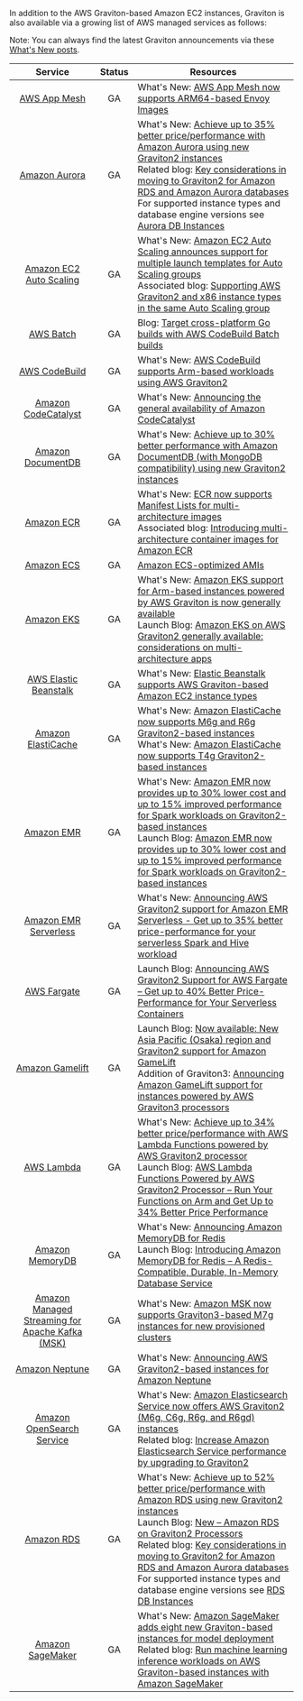 In addition to the AWS Graviton-based Amazon EC2 instances, Graviton is also available via a growing list of AWS managed services as follows:

Note: You can always find the latest Graviton announcements via these [What's New posts](https://aws.amazon.com/new/?whats-new-content-all.sort-by=item.additionalFields.postDateTime&whats-new-content-all.sort-order=desc&whats-new-content-all.q=Graviton&whats-new-content-all.q_operator=AND#What.27s_New_Feed).

Service | Status | Resources |
 :-: | :-: | --- |
[AWS App Mesh](https://aws.amazon.com/app-mesh/) | GA | What's New: [AWS App Mesh now supports ARM64-based Envoy Images](https://aws.amazon.com/about-aws/whats-new/2021/11/aws-app-mesh-arm64-envoy-images/) |
[Amazon Aurora](https://aws.amazon.com/rds/aurora/) | GA | What's New: [Achieve up to 35% better price/performance with Amazon Aurora using new Graviton2 instances](https://aws.amazon.com/about-aws/whats-new/2021/03/achieve-up-to-35-percent-better-price-performance-with-amazon-aurora-using-new-graviton2-instances/)<br>Related blog: [Key considerations in moving to Graviton2 for Amazon RDS and Amazon Aurora databases](https://aws.amazon.com/blogs/database/key-considerations-in-moving-to-graviton2-for-amazon-rds-and-amazon-aurora-databases/)<br>For supported instance types and database engine versions see [Aurora DB Instances](https://docs.aws.amazon.com/AmazonRDS/latest/AuroraUserGuide/Concepts.DBInstanceClass.html) |
[Amazon EC2 Auto Scaling](https://aws.amazon.com/ec2/autoscaling/) | GA | What's New: [Amazon EC2 Auto Scaling announces support for multiple launch templates for Auto Scaling groups](https://aws.amazon.com/about-aws/whats-new/2020/11/amazon-ec2-auto-scaling-announces-support-for-multiple-launch-templates-for-auto-scaling-groups/)<br>Associated blog: [Supporting AWS Graviton2 and x86 instance types in the same Auto Scaling group](https://aws.amazon.com/blogs/compute/supporting-aws-graviton2-and-x86-instance-types-in-the-same-auto-scaling-group/)
[AWS Batch](https://aws.amazon.com/batch/) | GA | Blog: [Target cross-platform Go builds with AWS CodeBuild Batch builds](https://aws.amazon.com/blogs/devops/target-cross-platform-go-builds-with-aws-codebuild-batch-builds/) |
[AWS CodeBuild](https://aws.amazon.com/codebuild/) | GA | What's New: [AWS CodeBuild supports Arm-based workloads using AWS Graviton2](https://aws.amazon.com/about-aws/whats-new/2021/02/aws-codebuild-supports-arm-based-workloads-using-aws-graviton2/) |
[Amazon CodeCatalyst](https://codecatalyst.aws/) | GA | What's New: [Announcing the general availability of Amazon CodeCatalyst](https://aws.amazon.com/about-aws/whats-new/2023/04/general-availability-amazon-codecatalyst/) |
[Amazon DocumentDB](https://aws.amazon.com/documentdb/) | GA | What's New: [Achieve up to 30% better performance with Amazon DocumentDB (with MongoDB compatibility) using new Graviton2 instances](https://aws.amazon.com/about-aws/whats-new/2021/11/better-performance-amazon-documentdb-mongodb-graviton2-instances/) |
[Amazon ECR](https://aws.amazon.com/ecr/) | GA | What's New: [ECR now supports Manifest Lists for multi-architecture images](https://aws.amazon.com/about-aws/whats-new/2020/05/ecr-now-supports-manifest-lists-for-multi-architecture-images/)<br>Associated blog: [Introducing multi-architecture container images for Amazon ECR](https://aws.amazon.com/blogs/containers/introducing-multi-architecture-container-images-for-amazon-ecr/) |
[Amazon ECS](https://aws.amazon.com/ecs/) | GA | [Amazon ECS-optimized AMIs](https://docs.aws.amazon.com/AmazonECS/latest/developerguide/ecs-optimized_AMI.html) |
[Amazon EKS](https://aws.amazon.com/eks/) | GA | What's New: [Amazon EKS support for Arm-based instances powered by AWS Graviton is now generally available](https://aws.amazon.com/about-aws/whats-new/2020/08/amazon-eks-support-for-arm-based-instances-powered-by-aws-graviton-now-generally-available/)<br>Launch Blog: [Amazon EKS on AWS Graviton2 generally available: considerations on multi-architecture apps](https://aws.amazon.com/blogs/containers/eks-on-graviton-generally-available/) |
[AWS Elastic Beanstalk](https://aws.amazon.com/elasticbeanstalk/) | GA | What's New: [Elastic Beanstalk supports AWS Graviton-based Amazon EC2 instance types](https://aws.amazon.com/about-aws/whats-new/2021/11/elastic-beanstalk-aws-graviton-ec2/) |
[Amazon ElastiCache](https://aws.amazon.com/elasticache/) | GA | What's New: [Amazon ElastiCache now supports M6g and R6g Graviton2-based instances](https://aws.amazon.com/about-aws/whats-new/2020/10/amazon-elasticache-now-supports-m6g-and-r6g-graviton2-based-instances/)<br> What's New: [Amazon ElastiCache now supports T4g Graviton2-based instances](https://aws.amazon.com/about-aws/whats-new/2021/11/amazon-elasticache-supports-t4g-graviton2-based-instances/) |
[Amazon EMR](https://aws.amazon.com/emr/) | GA | What's New: [Amazon EMR now provides up to 30% lower cost and up to 15% improved performance for Spark workloads on Graviton2-based instances](https://aws.amazon.com/about-aws/whats-new/2020/12/amazon-emr-now-provides-up-to-30-lower-cost-and-up-to-15-improved-performance/)<br>Launch Blog: [Amazon EMR now provides up to 30% lower cost and up to 15% improved performance for Spark workloads on Graviton2-based instances](https://aws.amazon.com/blogs/big-data/amazon-emr-now-provides-up-to-30-lower-cost-and-up-to-15-improved-performance-for-spark-workloads-on-graviton2-based-instances/) |
[Amazon EMR Serverless](https://aws.amazon.com/emr/serverless/) | GA | What's New: [Announcing AWS Graviton2 support for Amazon EMR Serverless - Get up to 35% better price-performance for your serverless Spark and Hive workload](https://aws.amazon.com/about-aws/whats-new/2022/11/aws-graviton2-emr-serverless-35-percent-price-performance-spark-hive-workloads/) |
[AWS Fargate](https://aws.amazon.com/fargate/) | GA | Launch Blog: [Announcing AWS Graviton2 Support for AWS Fargate – Get up to 40% Better Price-Performance for Your Serverless Containers](https://aws.amazon.com/blogs/aws/announcing-aws-graviton2-support-for-aws-fargate-get-up-to-40-better-price-performance-for-your-serverless-containers/) |
[Amazon Gamelift](https://aws.amazon.com/gamelift/) | GA | Launch Blog: [Now available: New Asia Pacific (Osaka) region and Graviton2 support for Amazon GameLift](https://aws.amazon.com/blogs/gametech/now-available-new-asia-pacific-osaka-region-and-graviton2-support-for-amazon-gamelift/)<br>Addition of Graviton3: [Announcing Amazon GameLift support for instances powered by AWS Graviton3 processors](https://aws.amazon.com/about-aws/whats-new/2023/08/amazon-gamelift-instances-aws-graviton-3-processors/)|
[AWS Lambda](https://aws.amazon.com/lambda/) | GA | What's New: [Achieve up to 34% better price/performance with AWS Lambda Functions powered by AWS Graviton2 processor](https://aws.amazon.com/about-aws/whats-new/2021/09/better-price-performance-aws-lambda-functions-aws-graviton2-processor/)<br>Launch Blog: [AWS Lambda Functions Powered by AWS Graviton2 Processor – Run Your Functions on Arm and Get Up to 34% Better Price Performance](https://aws.amazon.com/blogs/aws/aws-lambda-functions-powered-by-aws-graviton2-processor-run-your-functions-on-arm-and-get-up-to-34-better-price-performance/) |
[Amazon MemoryDB](https://aws.amazon.com/memorydb/) | GA | What's New: [Announcing Amazon MemoryDB for Redis](https://aws.amazon.com/about-aws/whats-new/2021/08/amazon-memorydb-redis/)<br>Launch Blog: [Introducing Amazon MemoryDB for Redis – A Redis-Compatible, Durable, In-Memory Database Service](https://aws.amazon.com/blogs/aws/introducing-amazon-memorydb-for-redis-a-redis-compatible-durable-in-memory-database-service/) |
[Amazon Managed Streaming for Apache Kafka (MSK)](https://aws.amazon.com/msk/) | GA | What's New: [Amazon MSK now supports Graviton3-based M7g instances for new provisioned clusters](https://aws.amazon.com/about-aws/whats-new/2023/11/amazon-msk-graviton3-m7g-instances-provisioned-clusters/) |
[Amazon Neptune](https://aws.amazon.com/neptune/) | GA | What's New: [Announcing AWS Graviton2-based instances for Amazon Neptune](https://aws.amazon.com/about-aws/whats-new/2021/11/aws-graviton2-based-instances-amazon-neptune/) |
[Amazon OpenSearch Service](https://aws.amazon.com/opensearch-service/) | GA | What's New: [Amazon Elasticsearch Service now offers AWS Graviton2 (M6g, C6g, R6g, and R6gd) instances](https://aws.amazon.com/about-aws/whats-new/2021/05/amazon-elasticsearch-service-offers-aws-graviton2-m6g-c6g-r6g-r6gd-instances/)<br>Related blog: [Increase Amazon Elasticsearch Service performance by upgrading to Graviton2](https://aws.amazon.com/blogs/big-data/increase-amazon-elasticsearch-service-performance-by-upgrading-to-graviton2/)|
[Amazon RDS](https://aws.amazon.com/rds/) | GA | What's New: [Achieve up to 52% better price/performance with Amazon RDS using new Graviton2 instances](https://aws.amazon.com/about-aws/whats-new/2020/10/achieve-up-to-52-percent-better-price-performance-with-amazon-rds-using-new-graviton2-instances/)<br>Launch Blog: [New – Amazon RDS on Graviton2 Processors](https://aws.amazon.com/blogs/aws/new-amazon-rds-on-graviton2-processors/)<br>Related blog: [Key considerations in moving to Graviton2 for Amazon RDS and Amazon Aurora databases](https://aws.amazon.com/blogs/database/key-considerations-in-moving-to-graviton2-for-amazon-rds-and-amazon-aurora-databases/)<br>For supported instance types and database engine versions see [RDS DB Instances](https://docs.aws.amazon.com/AmazonRDS/latest/UserGuide/Concepts.DBInstanceClass.html) |
[Amazon SageMaker](https://aws.amazon.com/pm/sagemaker/) | GA | What's New: [Amazon SageMaker adds eight new Graviton-based instances for model deployment](https://aws.amazon.com/about-aws/whats-new/2022/10/amazon-sagemaker-adds-new-graviton-based-instances-model-deployment/) <br> Related blog: [Run machine learning inference workloads on AWS Graviton-based instances with Amazon SageMaker](https://aws.amazon.com/blogs/machine-learning/run-machine-learning-inference-workloads-on-aws-graviton-based-instances-with-amazon-sagemaker/)|
